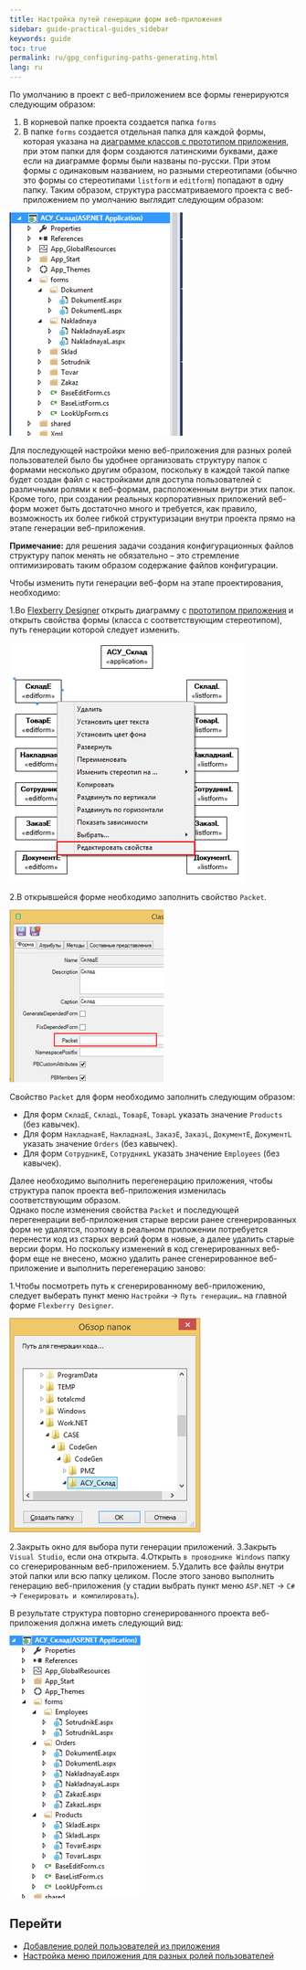 ```yaml
---
title: Настройка путей генерации форм веб-приложения
sidebar: guide-practical-guides_sidebar
keywords: guide
toc: true
permalink: ru/gpg_configuring-paths-generating.html
lang: ru
---
```


По умолчанию в проект с веб-приложением все формы генерируются следующим образом:

1.	В корневой папке проекта создается папка `forms`
2.	В папке `forms` создается отдельная папка для каждой формы, которая указана на [диаграмме классов с прототипом приложения](gpg_prototype-creating.html), при этом папки для форм создаются латинскими буквами, даже если на диаграмме формы были названы по-русски. При этом формы с одинаковым названием, но разными стереотипами (обычно это формы со стереотипами `listform` и `editform`) попадают в одну папку.
Таким образом, структура рассматриваемого проекта с веб-приложением по умолчанию выглядит следующим образом:
 
![](/images/pages/guides/flexberry-aspnet/project-structure.png)

Для последующей настройки меню веб-приложения для разных ролей пользователей было бы удобнее организовать структуру папок с формами несколько другим образом, поскольку в каждой такой папке будет создан файл с настройками для доступа пользователей с различными ролями к веб-формам, расположенным внутри этих папок.  
Кроме того, при создании реальных корпоративных приложений веб-форм может быть достаточно много и требуется, как правило, возможность их более гибкой структуризации внутри проекта прямо на этапе генерации веб-приложения.

__Примечание:__ для решения задачи создания конфигурационных файлов структуру папок менять не обязательно – это стремление оптимизировать таким образом содержание файлов конфигурации.

Чтобы изменить пути генерации веб-форм на этапе проектирования, необходимо:

1.Во [Flexberry Designer](fd_landing_page.html) открыть диаграмму с [прототипом приложения](gpg_prototype-creating.html) и открыть свойства формы (класса с соответствующим стереотипом), путь генерации которой следует изменить.

![](/images/pages/guides/flexberry-aspnet/prototype-change.png)
 
2.В открывшейся форме необходимо заполнить свойство `Packet`.

![](/images/pages/guides/flexberry-aspnet/packet.png)
 
Свойство `Packet` для форм необходимо заполнить следующим образом:

* Для форм `СкладE`, `СкладL`, `ТоварE`, `ТоварL` указать значение `Products` (без кавычек).
* Для форм `НакладнаяE`, `НакладнаяL`, `ЗаказE`, `ЗаказL`, `ДокументE`, `ДокументL` указать значение `Orders` (без кавычек).
* Для форм `СотрудникE`, `СотрудникL` указать значение `Employees` (без кавычек).

Далее необходимо выполнить перегенерацию приложения, чтобы структура папок проекта веб-приложения изменилась соответствующим образом.  
Однако после изменения свойства `Packet` и последующей перегенерации веб-приложения старые версии ранее сгенерированных форм не удалятся, поэтому в реальном приложении потребуется перенести код из старых версий форм в новые, а далее удалить старые версии форм. Но поскольку изменений в код сгенерированных веб-форм еще не внесено, можно удалить ранее сгенерированное веб-приложение и выполнить перегенерацию заново:

1.Чтобы посмотреть путь к сгенерированному веб-приложению, следует выберать пункт меню `Настройки` -> `Путь генерации…` на главной форме `Flexberry Designer`.

![](/images/pages/guides/flexberry-aspnet/paths-generating.png)
 
2.Закрыть окно для выбора пути генерации приложений.
3.Закрыть `Visual Studio`, если она открыта.
4.Открыть `в проводнике Windows` папку со сгенерированным веб-приложением.
5.Удалить все файлы внутри этой папки или всю папку целиком.
После этого заново выполнить генерацию веб-приложения (у стадии выбрать пункт меню `ASP.NET` -> `C#` -> `Генерировать и компилировать`).

В результате структура повторно сгенерированного проекта веб-приложения должна иметь следующий вид:

![](/images/pages/guides/flexberry-aspnet/project-structure-new.png)
 
## Перейти

* <i class="fa fa-arrow-left" aria-hidden="true"></i> [Добавление ролей пользователей из приложения](gpg_adding-user-roles.html)
* [Настройка меню приложения для разных ролей пользователей](gpg_customize-application-menu.html) <i class="fa fa-arrow-right" aria-hidden="true"></i> 
